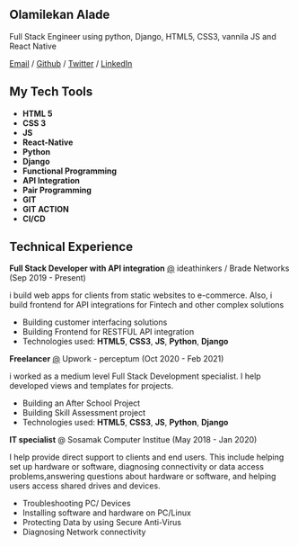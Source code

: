 ## Olamilekan Alade 


Full Stack Engineer using python, Django, HTML5, CSS3, vannila JS and React Native

[Email](https://mailto:aladelekan187@gmail.com) / [Github](https://github.com/alic-xc) / [Twitter](https://twitter.com/aladelekan187) / [LinkedIn](linkedin.com/in/alade-lekan-82319b165)
  
  ## My Tech Tools
  
  - **HTML 5**
  - **CSS 3**
  - **JS**
  - **React-Native**
  - **Python**
  - **Django**
  - **Functional Programming**
  - **API Integration**
  - **Pair Programming**
  - **GIT**
  - **GIT ACTION**
  - **CI/CD**
 
  ## Technical Experience
    
  **Full Stack Developer with API integration** [@](https://ideathinkers.com.ng) ideathinkers / Brade Networks (Sep 2019 - Present)
  
  i build web apps for clients from static websites to e-commerce. Also, i build frontend for API integrations for Fintech and other complex solutions
  
  - Building customer interfacing solutions
  - Building Frontend for RESTFUL API integration
  - Technologies used: **HTML5**, **CSS3**, **JS**, **Python**, **Django**
   
  **Freelancer** [@](https://upwork.com) Upwork - perceptum (Oct 2020 - Feb 2021)
  
  i worked as a medium level Full Stack Development specialist. I help developed views and templates for projects.
  
  - Building an After School Project
  - Building Skill Assessment project
  - Technologies used: **HTML5**, **CSS3**, **JS**, **Python**, **Django**
 
  **IT specialist** @ Sosamak Computer Institue (May 2018 - Jan 2020)
  
  I help provide direct support to clients and end users. This include helping set up hardware or software, diagnosing connectivity or data access                     problems,answering questions about hardware or software, and helping users access shared drives and devices.  
  
  - Troubleshooting PC/ Devices
  - Installing software and hardware on PC/Linux
  - Protecting Data by using Secure Anti-Virus
  - Diagnosing Network connectivity
    
